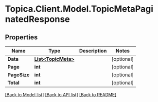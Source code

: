 # Topica.Client.Model.TopicMetaPaginatedResponse

## Properties

Name | Type | Description | Notes
------------ | ------------- | ------------- | -------------
**Data** | [**List&lt;TopicMeta&gt;**](TopicMeta.md) |  | [optional] 
**Page** | **int** |  | [optional] 
**PageSize** | **int** |  | [optional] 
**Total** | **int** |  | [optional] 

[[Back to Model list]](../README.md#documentation-for-models) [[Back to API list]](../README.md#documentation-for-api-endpoints) [[Back to README]](../README.md)

